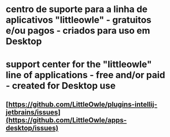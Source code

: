 # centro de suporte para a linha de aplicativos "littleowle" - gratuitos e/ou pagos - criados para uso em Desktop

# support center for the "littleowle" line of applications - free and/or paid - created for Desktop use

## [https://github.com/LittleOwle/plugins-intellij-jetbrains/issues](https://github.com/LittleOwle/apps-desktop/issues)
